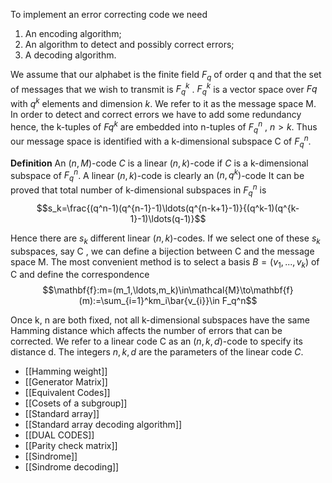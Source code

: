 To implement an error correcting code we need
1. An encoding algorithm;
2. An algorithm to detect and possibly correct errors;
3. A decoding algorithm.

We assume that our alphabet is the finite field $F_{q}$ of order q and that the set of messages that we wish to transmit is $F_{q}^k$ .
$F_q^k$ is a vector space over $F_{}q$ with $q^k$ elements and dimension $k$. We refer to it as the message space M.
In order to detect and correct errors we have to add some redundancy hence, the k-tuples of $Fq^{k}$ are embedded into n-tuples of $F_{q}^n$ , $n > k$.
Thus our message space is identified with a k-dimensional subspace C of $F_{q}^n$.


**Definition**
An $(n, M)$-code $C$ is a linear $(n, k)$-code if $C$ is a k-dimensional subspace of $F_q^n$.
A linear $(n, k)$-code is clearly an $(n, q^{k} )$-code
It can be proved that total number of k-dimensional subspaces in $F_{q}^n$ is
$$s_k=\frac{(q^n-1)(q^{n-1}-1)\ldots(q^{n-k+1}-1)}{(q^k-1)(q^{k-1}-1)\ldots(q-1)}$$

Hence there are $s_{k}$ different linear $(n, k)$-codes.
If we select one of these $s_{k}$ subspaces, say C , we can define a bijection between C and the message space M.
The most convenient method is to select a basis $B = (v_{1} , . . . , v_{k})$ of C and define the correspondence
$$\mathbf{f}:m=(m_1,\ldots,m_k)\in\mathcal{M}\to\mathbf{f}(m):=\sum_{i=1}^km_i\bar{v_{i}}\in F_q^n$$

Once k, n are both fixed, not all k-dimensional subspaces have the same Hamming distance which affects the number of errors that can be corrected.
We refer to a linear code C as an $(n, k, d)$-code to specify its distance d.
The integers $n, k, d$ are the parameters of the linear code $C$.

- [[Hamming weight]]
- [[Generator Matrix]]
- [[Equivalent Codes]]
- [[Cosets of a subgroup]]
- [[Standard array]]
- [[Standard array decoding algorithm]]
- [[DUAL CODES]]
-  [[Parity check matrix]]
- [[Sindrome]]
- [[Sindrome decoding]]